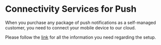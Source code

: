 # Connectivity Services for Push

When you purchase any package of push notifications as a self-managed customer, you need to connect your mobile device to our cloud. 

Please follow the [link](https://docs.rocket.chat/guides/administrator-guides/connectivity-services) for all the information you need regarding the setup.



